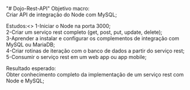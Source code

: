 "# Dojo-Rest-API" 
Objetivo macro:</br>
	Criar API de integração do Node com MySQL;</br>

Estudos:<>
	1-Iniciar o Node na porta 3000;</br>
	2-Criar um serviço rest completo (get, post, put, update, delete);</br>
	3-Aprender a instalar e configurar os complementos de integração com MySQL ou MariaDB;</br>
	4-Criar rotinas de iteração com o banco de dados a partir do serviço rest;</br>
	5-Consumir o serviço rest em um web app ou app mobile;</br>

Resultado esperado:</br>
	Obter conhecimento completo da implementação de um serviço rest com Node e MySQL;
